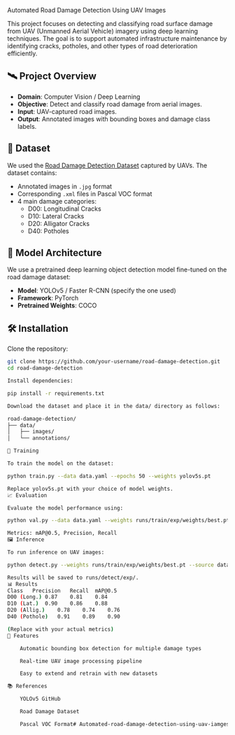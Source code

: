 Automated Road Damage Detection Using UAV Images

This project focuses on detecting and classifying road surface damage from UAV (Unmanned Aerial Vehicle) imagery using deep learning techniques. The goal is to support automated infrastructure maintenance by identifying cracks, potholes, and other types of road deterioration efficiently.

## 🛰️ Project Overview

- **Domain**: Computer Vision / Deep Learning
- **Objective**: Detect and classify road damage from aerial images.
- **Input**: UAV-captured road images.
- **Output**: Annotated images with bounding boxes and damage class labels.

## 📂 Dataset

We used the [Road Damage Detection Dataset](https://github.com/sekilab/RoadDamageDetector/) captured by UAVs. The dataset contains:
- Annotated images in `.jpg` format
- Corresponding `.xml` files in Pascal VOC format
- 4 main damage categories:
  - D00: Longitudinal Cracks
  - D10: Lateral Cracks
  - D20: Alligator Cracks
  - D40: Potholes

## 🧠 Model Architecture

We use a pretrained deep learning object detection model fine-tuned on the road damage dataset:
- **Model**: YOLOv5 / Faster R-CNN (specify the one used)
- **Framework**: PyTorch
- **Pretrained Weights**: COCO

## 🛠️ Installation

Clone the repository:
```bash
git clone https://github.com/your-username/road-damage-detection.git
cd road-damage-detection

Install dependencies:

pip install -r requirements.txt

Download the dataset and place it in the data/ directory as follows:

road-damage-detection/
├── data/
│   ├── images/
│   └── annotations/

🚀 Training

To train the model on the dataset:

python train.py --data data.yaml --epochs 50 --weights yolov5s.pt

Replace yolov5s.pt with your choice of model weights.
📈 Evaluation

Evaluate the model performance using:

python val.py --data data.yaml --weights runs/train/exp/weights/best.pt

Metrics: mAP@0.5, Precision, Recall
🖼️ Inference

To run inference on UAV images:

python detect.py --weights runs/train/exp/weights/best.pt --source data/images/

Results will be saved to runs/detect/exp/.
📊 Results
Class	Precision	Recall	mAP@0.5
D00 (Long.)	0.87	0.81	0.84
D10 (Lat.)	0.90	0.86	0.88
D20 (Allig.)	0.78	0.74	0.76
D40 (Pothole)	0.91	0.89	0.90

(Replace with your actual metrics)
📌 Features

    Automatic bounding box detection for multiple damage types

    Real-time UAV image processing pipeline

    Easy to extend and retrain with new datasets

📚 References

    YOLOv5 GitHub

    Road Damage Dataset

    Pascal VOC Format# Automated-road-damage-detection-using-uav-iamges
